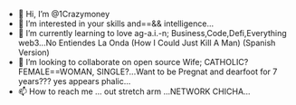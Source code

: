 - 👋 Hi, I’m @1Crazymoney
- 👀 I’m interested in your skills and==&& intelligence...
- 🌱 I’m currently learning to love ag-a.i.-n; Business,Code,Defi,Everything web3...No Entiendes La Onda (How I Could Just Kill A Man) (Spanish Version)
- 💞️ I’m looking to collaborate on open source Wife; CATHOLIC? FEMALE==WOMAN, SINGLE?...Want to be Pregnat and dearfoot for 7 years??? yes appears phalic...
- 📫 How to reach me ... out stretch arm ...NETWORK CHICHA...
<!---
1Crazymoney/1Crazymoney is ✨ special ✨ 
